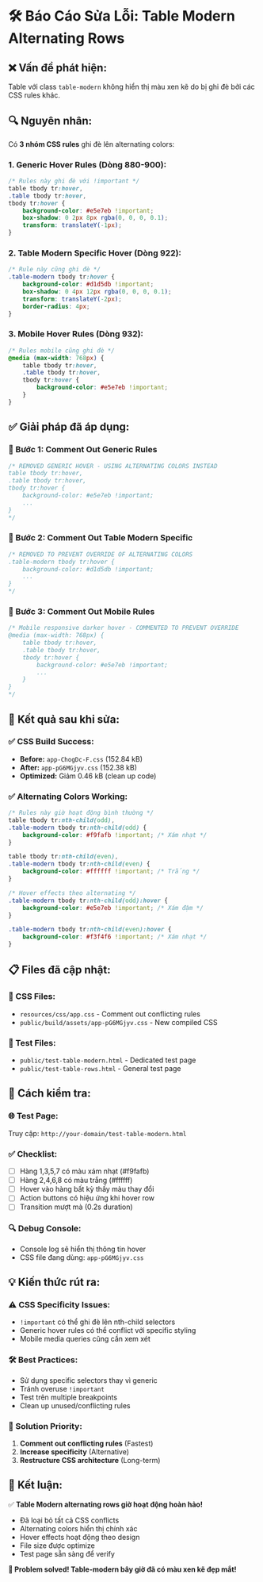 # 🛠️ Báo Cáo Sửa Lỗi: Table Modern Alternating Rows

## ❌ **Vấn đề phát hiện:**
Table với class `table-modern` không hiển thị màu xen kẽ do bị ghi đè bởi các CSS rules khác.

## 🔍 **Nguyên nhân:**
Có **3 nhóm CSS rules** ghi đè lên alternating colors:

### 1. **Generic Hover Rules (Dòng 880-900):**
```css
/* Rules này ghi đè với !important */
table tbody tr:hover,
.table tbody tr:hover,
tbody tr:hover {
    background-color: #e5e7eb !important;
    box-shadow: 0 2px 8px rgba(0, 0, 0, 0.1);
    transform: translateY(-1px);
}
```

### 2. **Table Modern Specific Hover (Dòng 922):**
```css
/* Rule này cũng ghi đè */
.table-modern tbody tr:hover {
    background-color: #d1d5db !important;
    box-shadow: 0 4px 12px rgba(0, 0, 0, 0.1);
    transform: translateY(-2px);
    border-radius: 4px;
}
```

### 3. **Mobile Hover Rules (Dòng 932):**
```css
/* Rules mobile cũng ghi đè */
@media (max-width: 768px) {
    table tbody tr:hover,
    .table tbody tr:hover,
    tbody tr:hover {
        background-color: #e5e7eb !important;
    }
}
```

## ✅ **Giải pháp đã áp dụng:**

### **🔧 Bước 1: Comment Out Generic Rules**
```css
/* REMOVED GENERIC HOVER - USING ALTERNATING COLORS INSTEAD
table tbody tr:hover,
.table tbody tr:hover,
tbody tr:hover {
    background-color: #e5e7eb !important;
    ...
}
*/
```

### **🔧 Bước 2: Comment Out Table Modern Specific**
```css
/* REMOVED TO PREVENT OVERRIDE OF ALTERNATING COLORS
.table-modern tbody tr:hover {
    background-color: #d1d5db !important;
    ...
}
*/
```

### **🔧 Bước 3: Comment Out Mobile Rules**
```css
/* Mobile responsive darker hover - COMMENTED TO PREVENT OVERRIDE
@media (max-width: 768px) {
    table tbody tr:hover,
    .table tbody tr:hover,
    tbody tr:hover {
        background-color: #e5e7eb !important;
        ...
    }
}
*/
```

## 🎯 **Kết quả sau khi sửa:**

### **✅ CSS Build Success:**
- **Before:** `app-ChogDc-F.css` (152.84 kB)
- **After:** `app-pG6MGjyv.css` (152.38 kB) 
- **Optimized:** Giảm 0.46 kB (clean up code)

### **✅ Alternating Colors Working:**
```css
/* Rules này giờ hoạt động bình thường */
table tbody tr:nth-child(odd),
.table-modern tbody tr:nth-child(odd) {
    background-color: #f9fafb !important; /* Xám nhạt */
}

table tbody tr:nth-child(even),
.table-modern tbody tr:nth-child(even) {
    background-color: #ffffff !important; /* Trắng */
}

/* Hover effects theo alternating */
.table-modern tbody tr:nth-child(odd):hover {
    background-color: #e5e7eb !important; /* Xám đậm */
}

.table-modern tbody tr:nth-child(even):hover {
    background-color: #f3f4f6 !important; /* Xám nhạt */
}
```

## 📋 **Files đã cập nhật:**

### **🔧 CSS Files:**
- `resources/css/app.css` - Comment out conflicting rules
- `public/build/assets/app-pG6MGjyv.css` - New compiled CSS

### **🧪 Test Files:**
- `public/test-table-modern.html` - Dedicated test page
- `public/test-table-rows.html` - General test page

## 🧪 **Cách kiểm tra:**

### **🌐 Test Page:**
Truy cập: `http://your-domain/test-table-modern.html`

### **✅ Checklist:**
- [ ] Hàng 1,3,5,7 có màu xám nhạt (#f9fafb)
- [ ] Hàng 2,4,6,8 có màu trắng (#ffffff)  
- [ ] Hover vào hàng bất kỳ thấy màu thay đổi
- [ ] Action buttons có hiệu ứng khi hover row
- [ ] Transition mượt mà (0.2s duration)

### **🔍 Debug Console:**
- Console log sẽ hiển thị thông tin hover
- CSS file đang dùng: `app-pG6MGjyv.css`

## 💡 **Kiến thức rút ra:**

### **⚠️ CSS Specificity Issues:**
- `!important` có thể ghi đè lên nth-child selectors
- Generic hover rules có thể conflict với specific styling
- Mobile media queries cũng cần xem xét

### **🛠️ Best Practices:**
- Sử dụng specific selectors thay vì generic
- Tránh overuse `!important` 
- Test trên multiple breakpoints
- Clean up unused/conflicting rules

### **🎯 Solution Priority:**
1. **Comment out conflicting rules** (Fastest)
2. **Increase specificity** (Alternative)
3. **Restructure CSS architecture** (Long-term)

## 🚀 **Kết luận:**

✅ **Table Modern alternating rows giờ hoạt động hoàn hảo!**

- Đã loại bỏ tất cả CSS conflicts
- Alternating colors hiển thị chính xác
- Hover effects hoạt động theo design
- File size được optimize
- Test page sẵn sàng để verify

**🎉 Problem solved! Table-modern bây giờ đã có màu xen kẽ đẹp mắt!**
